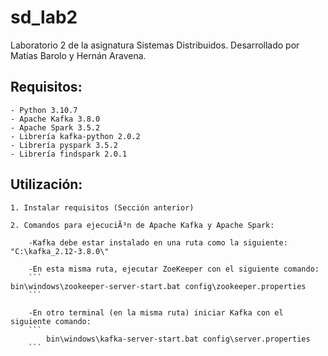 # sd_lab2
Laboratorio 2 de la asignatura Sistemas Distribuidos. Desarrollado por Matías Barolo y Hernán Aravena.
## Requisitos:
	- Python 3.10.7
	- Apache Kafka 3.8.0
	- Apache Spark 3.5.2
	- Librería kafka-python 2.0.2
	- Librería pyspark 3.5.2
	- Librería findspark 2.0.1

## Utilización:
	
	1. Instalar requisitos (Sección anterior)
	
	2. Comandos para ejecuciÃ³n de Apache Kafka y Apache Spark:

		-Kafka debe estar instalado en una ruta como la siguiente: "C:\kafka_2.12-3.8.0\"

		-En esta misma ruta, ejecutar ZoeKeeper con el siguiente comando: 
		```	
	bin\windows\zookeeper-server-start.bat config\zookeeper.properties
		```

		-En otro terminal (en la misma ruta) iniciar Kafka con el siguiente comando:
		```
			bin\windows\kafka-server-start.bat config\server.properties
		```	